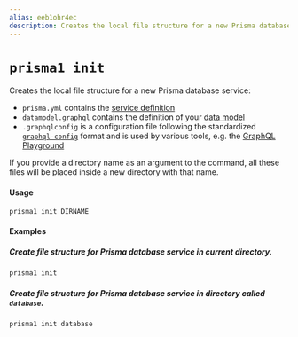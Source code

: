 ```yaml
---
alias: eeb1ohr4ec
description: Creates the local file structure for a new Prisma database service
---
```


# `prisma1 init`

Creates the local file structure for a new Prisma database service:

- `prisma.yml` contains the [service definition](!alias-opheidaix3)
- `datamodel.graphql` contains the definition of your [data model](!alias-eiroozae8u)
- `.graphqlconfig` is a configuration file following the standardized [`graphql-config`](https://github.com/graphcool/graphql-config) format and is used by various tools, e.g. the [GraphQL Playground](https://github.com/graphcool/graphql-playground)

If you provide a directory name as an argument to the command, all these files will be placed inside a new directory with that name.

#### Usage

```sh
prisma1 init DIRNAME
```

#### Examples

##### Create file structure for Prisma database service in current directory.

```sh
prisma1 init
```

##### Create file structure for Prisma database service in directory called `database`.

```sh
prisma1 init database
```
